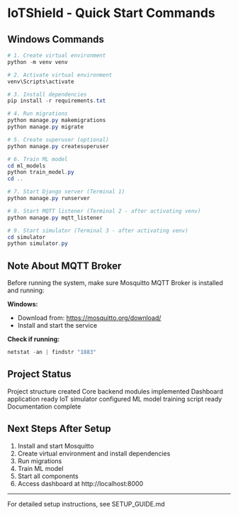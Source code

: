 # IoTShield - Quick Start Commands

## Windows Commands

```powershell
# 1. Create virtual environment
python -m venv venv

# 2. Activate virtual environment
venv\Scripts\activate

# 3. Install dependencies
pip install -r requirements.txt

# 4. Run migrations
python manage.py makemigrations
python manage.py migrate

# 5. Create superuser (optional)
python manage.py createsuperuser

# 6. Train ML model
cd ml_models
python train_model.py
cd ..

# 7. Start Django server (Terminal 1)
python manage.py runserver

# 8. Start MQTT listener (Terminal 2 - after activating venv)
python manage.py mqtt_listener

# 9. Start simulator (Terminal 3 - after activating venv)
cd simulator
python simulator.py
```

## Note About MQTT Broker

Before running the system, make sure Mosquitto MQTT Broker is installed and running:

**Windows:**
- Download from: https://mosquitto.org/download/
- Install and start the service

**Check if running:**
```powershell
netstat -an | findstr "1883"
```

## Project Status

 Project structure created
 Core backend modules implemented
 Dashboard application ready
 IoT simulator configured
 ML model training script ready
 Documentation complete

## Next Steps After Setup

1. Install and start Mosquitto
2. Create virtual environment and install dependencies
3. Run migrations
4. Train ML model
5. Start all components
6. Access dashboard at http://localhost:8000

---

For detailed setup instructions, see SETUP_GUIDE.md
